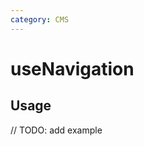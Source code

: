 ```yaml
---
category: CMS
---
```


# useNavigation

<!-- PLACEHOLDER_DESCRIPTION -->

## Usage

// TODO: add example
